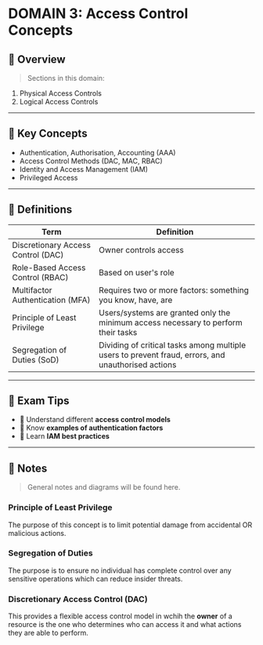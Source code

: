 # DOMAIN 3: Access Control Concepts

## 📖 Overview
> Sections in this domain:

1. Physical Access Controls
2. Logical Access Controls

---

## 🔑 Key Concepts

- Authentication, Authorisation, Accounting (AAA)
- Access Control Methods (DAC, MAC, RBAC)
- Identity and Access Management (IAM)
- Privileged Access

---

## 📌 Definitions

| Term | Definition |
|------|------------|
| Discretionary Access Control (DAC) | Owner controls access |
| Role-Based Access Control (RBAC) | Based on user's role |
| Multifactor Authentication (MFA) | Requires two or more factors: something you know, have, are |
| Principle of Least Privilege | Users/systems are granted only the minimum access necessary to perform their tasks |
| Segregation of Duties (SoD) | Dividing of critical tasks among multiple users to prevent fraud, errors, and unauthorised actions |

---

## 🧠 Exam Tips

- 🔸 Understand different **access control models**
- 🔸 Know **examples of authentication factors**
- 🔸 Learn **IAM best practices**

---

## 📝 Notes
> General notes and diagrams will be found here.

### Principle of Least Privilege

The purpose of this concept is to limit potential damage from accidental OR malicious actions.

### Segregation of Duties

The purpose is to ensure no individual has complete control over any sensitive operations which can reduce insider threats.

### Discretionary Access Control (DAC)

This provides a flexible access control model in wchih the **owner** of a resource is the one who determines who can access it and what actions they are able to perform.
